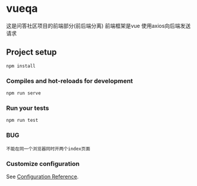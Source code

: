 # vueqa
这是问答社区项目的前端部分(前后端分离)
前端框架是vue
使用axios向后端发送请求
## Project setup
```
npm install
```

### Compiles and hot-reloads for development
```
npm run serve
```

### Run your tests
```
npm run test
```

### BUG
```
不能在同一个浏览器同时开两个index页面
```

### Customize configuration
See [Configuration Reference](https://cli.vuejs.org/config/).
